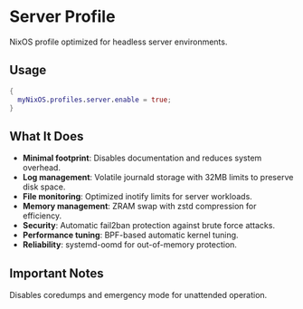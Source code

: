# Server Profile

NixOS profile optimized for headless server environments.

## Usage

```nix
{
  myNixOS.profiles.server.enable = true;
}
```

## What It Does

- **Minimal footprint**: Disables documentation and reduces system overhead.
- **Log management**: Volatile journald storage with 32MB limits to preserve disk space.
- **File monitoring**: Optimized inotify limits for server workloads.
- **Memory management**: ZRAM swap with zstd compression for efficiency.
- **Security**: Automatic fail2ban protection against brute force attacks.
- **Performance tuning**: BPF-based automatic kernel tuning.
- **Reliability**: systemd-oomd for out-of-memory protection.

## Important Notes

Disables coredumps and emergency mode for unattended operation.
